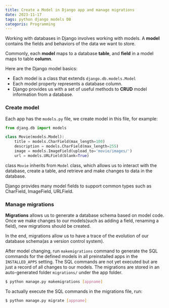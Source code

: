 ```yaml
---
title: Create a Model in Django app and manage migrations
date: 2023-11-17
tags: python django models DB
categoris: Programming
---
```


Working with databases in Django involves working with models. A **model** contains the fields and behaviors of the data we want to store. 

Commonly, each **model** maps to a database **table**, and **field** in a model maps to table **column**.

Here are the Django model basics:

+ Each model is a class that extends `django.db.models.Model`
+ Each model property represents a database column.
+ Django provides us with a set of useful methods to **CRUD** model information from a database.

### Create model

Each app has the `models.py` file, we create model in this file, for example:

```python
from djang.db import models

class Movie(models.Model):
	title = models.CharField(max_length=100)
	description = models.CharField(max_length=255)
	image = models.ImageField(upload_to='movie/images/')
	url = models.URLField(blank=True)
```

class `Movie` inherits from `Model` class, which allows us to interact with the database, create a table, and retrieve and make changes to data in the database.

Django provides many model fields to support common types such as CharField, ImageField, URLField.

### Manage migrations

**Migrations** allows us to generate a database schema based on model code. Once we make changes to our models(such as adding a field, renaming a field), new migrations should be created.

In the end, migrations allow us to have a trace of the evolution of our database schema(as a version control system).

After model changing,  run `makemigrations` command to generate the SQL commands for the defined models in all preinstalled apps in the `INSTALLED_APPS` setting. The SQL commands are not yet executed but are just a record of all changes to our models. The migrations are stored in an auto-generated folder `migrations/` under the app folder.

```bash
$ python manage.py makemigrations [appname]
```

To actually execute the SQL commands in the migrations file, run:

```bash
$ python manage.py migrate [appname]
```